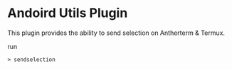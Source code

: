 # Andoird Utils Plugin #

This plugin provides the ability
to send selection on Antherterm & Termux.

run

```
> sendselection
```
